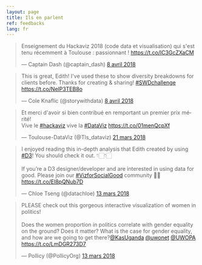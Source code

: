 ```yaml
---
layout: page
title: Ils en parlent
ref: feedbacks
lang: fr
---
```

<blockquote class="twitter-tweet" data-lang="fr"><p lang="fr" dir="ltr">Enseignement du Hackaviz 2018  (code data et visualisation) qui s&#39;est tenu récemment à Toulouse : passionnant ! <a href="https://t.co/lC3GcZXaCM">https://t.co/lC3GcZXaCM</a></p>&mdash; Captain Dash (@captain_dash) <a href="https://twitter.com/captain_dash/status/982884758039482368?ref_src=twsrc%5Etfw">8 avril 2018</a></blockquote>
<script async src="https://platform.twitter.com/widgets.js" charset="utf-8"></script>

<blockquote class="twitter-tweet" data-lang="fr"><p lang="en" dir="ltr">This is great, Edith! I&#39;ve used these to show diversity breakdowns for clients before. Thanks for creating &amp; sharing! <a href="https://twitter.com/hashtag/SWDchallenge?src=hash&amp;ref_src=twsrc%5Etfw">#SWDchallenge</a> <a href="https://t.co/NelP3TEB8o">https://t.co/NelP3TEB8o</a></p>&mdash; Cole Knaflic (@storywithdata) <a href="https://twitter.com/storywithdata/status/983067160107823104?ref_src=twsrc%5Etfw">8 avril 2018</a></blockquote>
<script async src="https://platform.twitter.com/widgets.js" charset="utf-8"></script>

<blockquote class="twitter-tweet" data-lang="fr"><p lang="fr" dir="ltr">Et merci d&#39;avoir si bien contribué en remportant un premier prix mérité!<br>Vive le <a href="https://twitter.com/hashtag/hackaviz?src=hash&amp;ref_src=twsrc%5Etfw">#hackaviz</a> vive la <a href="https://twitter.com/hashtag/DataViz?src=hash&amp;ref_src=twsrc%5Etfw">#DataViz</a> <a href="https://t.co/01menQcpXf">https://t.co/01menQcpXf</a></p>&mdash; Toulouse-DataViz (@Tls_dataviz) <a href="https://twitter.com/Tls_dataviz/status/976608031382364160?ref_src=twsrc%5Etfw">21 mars 2018</a></blockquote>
<script async src="https://platform.twitter.com/widgets.js" charset="utf-8"></script>


<blockquote class="twitter-tweet" data-lang="fr"><p lang="en" dir="ltr">I enjoyed reading this in-depth analysis that Edith created by using <a href="https://twitter.com/hashtag/D3?src=hash&amp;ref_src=twsrc%5Etfw">#D3</a>! You should check it out. 👇🏻👇🏻 <br><br>If you’re a D3 designer/developer and are interested in using data for good. Please join our <a href="https://twitter.com/hashtag/VizforSocialGood?src=hash&amp;ref_src=twsrc%5Etfw">#VizforSocialGood</a> community 🙏🏻 <a href="https://t.co/El8pQNub7D">https://t.co/El8pQNub7D</a></p>&mdash; Chloe Tseng (@datachloe) <a href="https://twitter.com/datachloe/status/973576654344699904?ref_src=twsrc%5Etfw">13 mars 2018</a></blockquote>
<script async src="https://platform.twitter.com/widgets.js" charset="utf-8"></script>

<blockquote class="twitter-tweet" data-lang="fr"><p lang="en" dir="ltr">PLEASE check out this gorgeous interactive visualization of women in politics!<br><br>Does the women proportion in politics correlate with gender equality on the ground? Does it matter? What is the case for gender equality, and how are we going to get there?<a href="https://twitter.com/KasUganda?ref_src=twsrc%5Etfw">@KasUganda</a> <a href="https://twitter.com/uwonet?ref_src=twsrc%5Etfw">@uwonet</a> <a href="https://twitter.com/UWOPA?ref_src=twsrc%5Etfw">@UWOPA</a> <a href="https://t.co/LmDGR273D7">https://t.co/LmDGR273D7</a></p>&mdash; Pollicy (@PollicyOrg) <a href="https://twitter.com/PollicyOrg/status/973478344858664960?ref_src=twsrc%5Etfw">13 mars 2018</a></blockquote>
<script async src="https://platform.twitter.com/widgets.js" charset="utf-8"></script>
